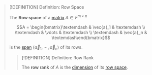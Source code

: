 >[!DEFINITION] Definition: Row Space
>
>The **Row space** of a [matrix](../Matrix.md) $A \in F^{m \times n}$
>
>$$A = \begin{bmatrix}\textemdash & \vec{a}_1 & \textemdash \\ \textemdash & \vdots & \textemdash \\ \textemdash & \vec{a}_n & \textemdash\end{bmatrix}$$
>
>is the [span](../../Vector%20Spaces/Span.md) $\langle \vec{a}_1, \cdots, \vec{a}_n \rangle$ of its rows.
>
>>[!DEFINITION] Definition: Row Rank
>>
>>The **row rank** of $A$ is the [dimension](../../Vector%20Spaces/Bases/Dimension.md) of its [row space](Row%20Space.md).
>>
>